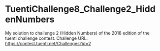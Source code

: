 # TuentiChallenge8_Challenge2_HiddenNumbers
My solution to challenge 2 (Hidden Numbers) of the 2018 edition of the tuenti challenge contest.
Challenge URL: https://contest.tuenti.net/Challenges?id=2
